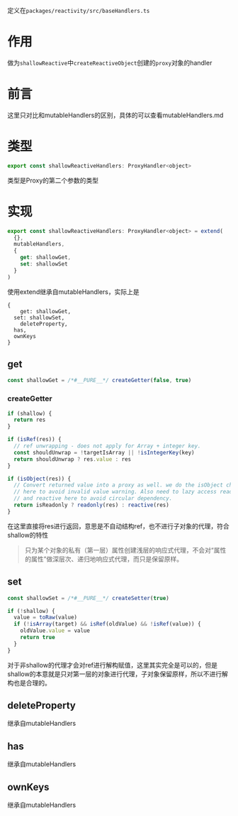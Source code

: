定义在`packages/reactivity/src/baseHandlers.ts`

# 作用

做为`shallowReactive`中`createReactiveObject`创建的`proxy`对象的handler

# 前言

这里只对比和mutableHandlers的区别，具体的可以查看mutableHandlers.md

# 类型

```js
export const shallowReactiveHandlers: ProxyHandler<object>
```

类型是Proxy的第二个参数的类型

# 实现

```js
export const shallowReactiveHandlers: ProxyHandler<object> = extend(
  {},
  mutableHandlers,
  {
    get: shallowGet,
    set: shallowSet
  }
)
```

使用extend继承自mutableHandlers，实际上是

```
{
	get: shallowGet,
  set: shallowSet,
	deleteProperty,
  has,
  ownKeys
}
```



## get

```js
const shallowGet = /*#__PURE__*/ createGetter(false, true)
```

### createGetter

```js
if (shallow) {
  return res
}

if (isRef(res)) {
  // ref unwrapping - does not apply for Array + integer key.
  const shouldUnwrap = !targetIsArray || !isIntegerKey(key)
  return shouldUnwrap ? res.value : res
}

if (isObject(res)) {
  // Convert returned value into a proxy as well. we do the isObject check
  // here to avoid invalid value warning. Also need to lazy access readonly
  // and reactive here to avoid circular dependency.
  return isReadonly ? readonly(res) : reactive(res)
}
```

在这里直接将res进行返回，意思是不自动结构ref，也不进行子对象的代理，符合shallow的特性

> 只为某个对象的私有（第一层）属性创建浅层的响应式代理，不会对“属性的属性”做深层次、递归地响应式代理，而只是保留原样。



## set

```js
const shallowSet = /*#__PURE__*/ createSetter(true)
```

```js
if (!shallow) {
  value = toRaw(value)
  if (!isArray(target) && isRef(oldValue) && !isRef(value)) {
    oldValue.value = value
    return true
  }
}
```

对于非shallow的代理才会对ref进行解构赋值，这里其实完全是可以的，但是shallow的本意就是只对第一层的对象进行代理，子对象保留原样，所以不进行解构也是合理的。



## deleteProperty

继承自mutableHandlers



## has

继承自mutableHandlers



## ownKeys

继承自mutableHandlers

